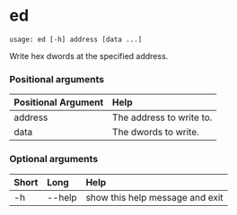 <!-- THIS PART OF THIS FILE IS AUTOGENERATED. DO NOT MODIFY IT. See scripts/generate-docs.sh -->
# ed

```text
usage: ed [-h] address [data ...]

```

Write hex dwords at the specified address.
### Positional arguments

|Positional Argument|Help|
| :--- | :--- |
|address|The address to write to.|
|data|The dwords to write.|

### Optional arguments

|Short|Long|Help|
| :--- | :--- | :--- |
|-h|--help|show this help message and exit|

<!-- END OF AUTOGENERATED PART. Do not modify this line or the line below, they mark the end of the auto-generated part of the file. If you want to extend the documentation in a way which cannot easily be done by adding to the command help description, write below the following line. -->
<!-- ------------\>8---- ----\>8---- ----\>8------------ -->
